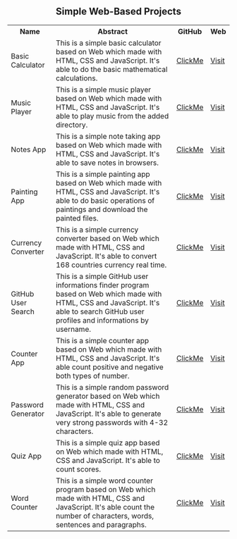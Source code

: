 <h2 align="center">Simple Web-Based Projects</h2>

<table>
  <tr>
    <th>Name</th>
    <th>Abstract</th>
    <th>GitHub</th>
    <th>Web</th>
  </tr>
  <tr>
    <td>Basic Calculator</td>
    <td>This is a simple basic calculator based on Web which made with HTML, CSS and JavaScript. It's able to do the basic mathematical calculations.</td>
    <td><a href="https://github.com/mdrakibulislam-zero/WebBasicCalculator">ClickMe</a></td>
    <td><a href="https://mdrakibulislam-zero.github.io/WebBasicCalculator/">Visit</a></td>
  </tr>
  <tr>
    <td>Music Player</td>
    <td>This is a simple music player based on Web which made with HTML, CSS and JavaScript. It's able to play music from the added directory.</td>
    <td><a href="https://github.com/mdrakibulislam-zero/WebMusicPlayer">ClickMe</a></td>
    <td><a href="https://mdrakibulislam-zero.github.io/WebMusicPlayer/">Visit</a></td>
  </tr>
  <tr>
    <td>Notes App</td>
    <td>This is a simple note taking app based on Web which made with HTML, CSS and JavaScript. It's able to save notes in browsers.</td>
    <td><a href="https://github.com/mdrakibulislam-zero/WebNotesApp">ClickMe</a></td>
    <td><a href="https://mdrakibulislam-zero.github.io/WebNotesApp/">Visit</a></td>
  </tr>
  <tr>
    <td>Painting App</td>
    <td>This is a simple painting app based on Web which made with HTML, CSS and JavaScript. It's able to do basic operations of paintings and download the painted files.</td>
    <td><a href="https://github.com/mdrakibulislam-zero/WebPaintingApp">ClickMe</a></td>
    <td><a href="https://mdrakibulislam-zero.github.io/WebPaintingApp/">Visit</a></td>
  </tr>
  <tr>
    <td>Currency Converter</td>
    <td>This is a simple currency converter based on Web which made with HTML, CSS and JavaScript. It's able to convert 168 countries currency real time.</td>
    <td><a href="https://github.com/mdrakibulislam-zero/WebCurrencyConverter">ClickMe</a></td>
    <td><a href="https://mdrakibulislam-zero.github.io/WebCurrencyConverter/">Visit</a></td>
  </tr>
  <tr>
    <td>GitHub User Search</td>
    <td>This is a simple GitHub user informations finder program based on Web which made with HTML, CSS and JavaScript. It's able to search GitHub user profiles and informations by username.</td>
    <td><a href="https://github.com/mdrakibulislam-zero/WebGitHubUserSearch">ClickMe</a></td>
    <td><a href="https://mdrakibulislam-zero.github.io/WebGitHubUserSearch/">Visit</a></td>
  </tr>
  <tr>
    <td>Counter App</td>
    <td>This is a simple counter app based on Web which made with HTML, CSS and JavaScript. It's able count positive and negative both types of number.</td>
    <td><a href="https://github.com/mdrakibulislam-zero/WebCounterApp">ClickMe</a></td>
    <td><a href="https://mdrakibulislam-zero.github.io/WebCounterApp/">Visit</a></td>
  </tr>
  <tr>
    <td>Password Generator</td>
    <td>This is a simple random password generator based on Web which made with HTML, CSS and JavaScript. It's able to generate very strong passwords with 4-32 characters.</td>
    <td><a href="https://github.com/mdrakibulislam-zero/WebPasswordGenerator">ClickMe</a></td>
    <td><a href="https://mdrakibulislam-zero.github.io/WebPasswordGenerator/">Visit</a></td>
  </tr>
  <tr>
    <td>Quiz App</td>
    <td>This is a simple quiz app based on Web which made with HTML, CSS and JavaScript. It's able to count scores.</td>
    <td><a href="https://github.com/mdrakibulislam-zero/WebQuizApp">ClickMe</a></td>
    <td><a href="https://mdrakibulislam-zero.github.io/WebQuizApp/">Visit</a></td>
  </tr>
  <tr>
    <td>Word Counter</td>
    <td>This is a simple word counter program based on Web which made with HTML, CSS and JavaScript. It's able count the number of characters, words, sentences and paragraphs.</td>
    <td><a href="https://github.com/mdrakibulislam-zero/WebWordCounter">ClickMe</a></td>
    <td><a href="https://mdrakibulislam-zero.github.io/WebWordCounter/">Visit</a></td>
  </tr>
</table>
